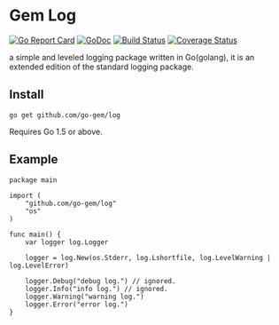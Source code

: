 # Gem Log
[![Go Report Card](https://goreportcard.com/badge/github.com/go-gem/log)](https://goreportcard.com/report/github.com/go-gem/log)
[![GoDoc](https://godoc.org/github.com/go-gem/log?status.svg)](https://godoc.org/github.com/go-gem/log)
[![Build Status](https://travis-ci.org/go-gem/log.svg?branch=master)](https://travis-ci.org/go-gem/log)
[![Coverage Status](https://coveralls.io/repos/github/go-gem/log/badge.svg?branch=master)](https://coveralls.io/github/go-gem/log?branch=master)

a simple and leveled logging package written in Go(golang), it is an extended edition of the standard logging package.

## Install
```
go get github.com/go-gem/log
```
Requires Go 1.5 or above.

## Example
```
package main

import (
	"github.com/go-gem/log"
	"os"
)

func main() {
	var logger log.Logger

	logger = log.New(os.Stderr, log.Lshortfile, log.LevelWarning | log.LevelError)

	logger.Debug("debug log.") // ignored.
	logger.Info("info log.") // ignored.
	logger.Warning("warning log.")
	logger.Error("error log.")
}
```